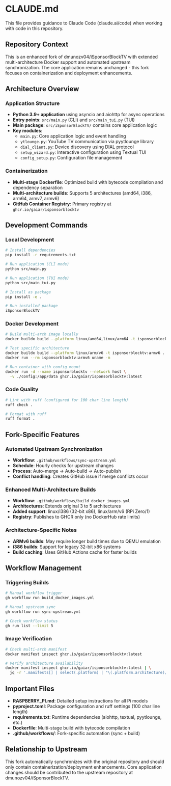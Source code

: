 # CLAUDE.md

This file provides guidance to Claude Code (claude.ai/code) when working with code in this repository.

## Repository Context

This is an enhanced fork of dmunozv04/iSponsorBlockTV with extended multi-architecture Docker support and automated upstream synchronization. The core application remains unchanged - this fork focuses on containerization and deployment enhancements.

## Architecture Overview

### Application Structure
- **Python 3.9+ application** using asyncio and aiohttp for async operations
- **Entry points**: `src/main.py` (CLI) and `src/main_tui.py` (TUI)
- **Main package**: `src/iSponsorBlockTV/` contains core application logic
- **Key modules**:
  - `main.py`: Core application logic and event handling
  - `ytlounge.py`: YouTube TV communication via pyytlounge library
  - `dial_client.py`: Device discovery using DIAL protocol
  - `setup_wizard.py`: Interactive configuration using Textual TUI
  - `config_setup.py`: Configuration file management

### Containerization
- **Multi-stage Dockerfile**: Optimized build with bytecode compilation and dependency separation
- **Multi-architecture builds**: Supports 5 architectures (amd64, i386, arm64, armv7, armv6)
- **GitHub Container Registry**: Primary registry at `ghcr.io/gaiar/isponsorblocktv`

## Development Commands

### Local Development
```bash
# Install dependencies
pip install -r requirements.txt

# Run application (CLI mode)
python src/main.py

# Run application (TUI mode)  
python src/main_tui.py

# Install as package
pip install -e .

# Run installed package
iSponsorBlockTV
```

### Docker Development
```bash
# Build multi-arch image locally
docker buildx build --platform linux/amd64,linux/arm64 -t isponsorblocktv .

# Test specific architecture
docker buildx build --platform linux/arm/v6 -t isponsorblocktv:armv6 .
docker run --rm isponsorblocktv:armv6 uname -m

# Run container with config mount
docker run -d --name isponsorblocktv --network host \
  -v ./config:/app/data ghcr.io/gaiar/isponsorblocktv:latest
```

### Code Quality
```bash
# Lint with ruff (configured for 100 char line length)
ruff check .

# Format with ruff
ruff format .
```

## Fork-Specific Features

### Automated Upstream Synchronization
- **Workflow**: `.github/workflows/sync-upstream.yml`
- **Schedule**: Hourly checks for upstream changes
- **Process**: Auto-merge → Auto-build → Auto-publish
- **Conflict handling**: Creates GitHub issue if merge conflicts occur

### Enhanced Multi-Architecture Builds
- **Workflow**: `.github/workflows/build_docker_images.yml` 
- **Architectures**: Extends original 3 to 5 architectures
- **Added support**: linux/i386 (32-bit x86), linux/arm/v6 (RPi Zero/1)
- **Registry**: Publishes to GHCR only (no DockerHub rate limits)

### Architecture-Specific Notes
- **ARMv6 builds**: May require longer build times due to QEMU emulation
- **i386 builds**: Support for legacy 32-bit x86 systems
- **Build caching**: Uses GitHub Actions cache for faster builds

## Workflow Management

### Triggering Builds
```bash
# Manual workflow trigger
gh workflow run build_docker_images.yml

# Manual upstream sync
gh workflow run sync-upstream.yml

# Check workflow status
gh run list --limit 5
```

### Image Verification
```bash
# Check multi-arch manifest
docker manifest inspect ghcr.io/gaiar/isponsorblocktv:latest

# Verify architecture availability
docker manifest inspect ghcr.io/gaiar/isponsorblocktv:latest | \
  jq -r '.manifests[] | select(.platform) | "\(.platform.architecture)/\(.platform.variant // "none")"'
```

## Important Files

- **RASPBERRY_PI.md**: Detailed setup instructions for all Pi models
- **pyproject.toml**: Package configuration and ruff settings (100 char line length)
- **requirements.txt**: Runtime dependencies (aiohttp, textual, pyytlounge, etc.)
- **Dockerfile**: Multi-stage build with bytecode compilation
- **.github/workflows/**: Fork-specific automation (sync + build)

## Relationship to Upstream

This fork automatically synchronizes with the original repository and should only contain containerization/deployment enhancements. Core application changes should be contributed to the upstream repository at dmunozv04/iSponsorBlockTV.